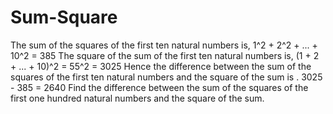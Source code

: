 # Sum-Square
The sum of the squares of the first ten natural numbers is, 1^2 + 2^2 + ... + 10^2 = 385  The square of the sum of the first ten natural numbers is, (1 + 2 + ... + 10)^2 = 55^2 = 3025  Hence the difference between the sum of the squares of the first ten natural numbers and the square of the sum is . 3025 - 385 = 2640 Find the difference between the sum of the squares of the first one hundred natural numbers and the square of the sum.
